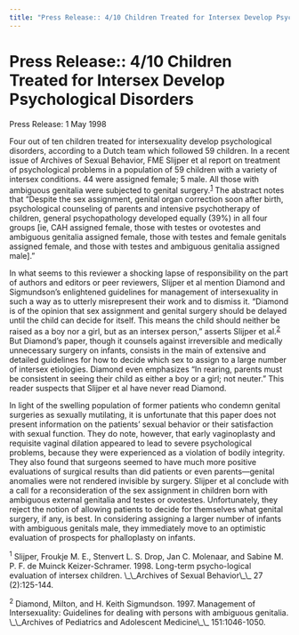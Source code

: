 ```yaml
---
title: "Press Release:: 4/10 Children Treated for Intersex Develop Psychological Disorders"
---
```


# Press Release:: 4/10 Children Treated for Intersex Develop Psychological Disorders

<p>Press Release: 1 May 1998  </p>

<p>Four out of ten children treated for intersexuality develop psychological disorders, according to a Dutch team which followed 59 children. In a recent issue of Archives of Sexual Behavior, <span class="caps">FME</span> Slijper et al report on treatment of psychological problems in a population of 59 children with a variety of intersex conditions. 44 were assigned female; 5 male. All those with ambiguous genitalia were subjected to genital surgery.<sup class="footnote" id="fnrev10364189095d88e581e5f68-1"><a href="#fn10364189095d88e581e5f68-1">1</a></sup> The abstract notes that &#8220;Despite the sex assignment, genital organ correction soon after birth, psychological counseling of parents and intensive psychotherapy of children, general psychopathology developed equally (39%) in all four groups [ie, <span class="caps">CAH</span> assigned female, those with testes or ovotestes and ambiguous genitalia assigned female, those with testes and female genitals assigned female, and those with testes and ambiguous genitalia assigned male].&#8221;  </p>

<p>In what seems to this reviewer a shocking lapse of responsibility on the part of authors and editors or peer reviewers, Slijper et al mention Diamond and Sigmundson&#8217;s enlightened guidelines for management of intersexuality in such a way as to utterly misrepresent their work and to dismiss it. &#8220;Diamond is of the opinion that sex assignment and genital surgery should be delayed until the child can decide for itself. This means the child should neither be raised as a boy nor a girl, but as an intersex person,&#8221; asserts Slijper et al.<sup class="footnote" id="fnrev10364189095d88e581e5f68-2"><a href="#fn10364189095d88e581e5f68-2">2</a></sup> But Diamond&#8217;s paper, though it counsels against irreversible and medically unnecessary surgery on infants, consists in the main of extensive and detailed guidelines for how to decide which sex to assign to a large number of intersex etiologies. Diamond even emphasizes &#8220;In rearing, parents must be consistent in seeing their child as either a boy or a girl; not neuter.&#8221; This reader suspects that Slijper et al have never read Diamond.  </p>

<p>In light of the swelling population of former patients who condemn genital surgeries as sexually mutilating, it is unfortunate that this paper does not present information on the patients&#8217; sexual behavior or their satisfaction with sexual function. They do note, however, that early vaginoplasty and requisite vaginal dilation appeared to lead to severe psychological problems, because they were experienced as a violation of bodily integrity. They also found that surgeons seemed to have much more positive evaluations of surgical results than did patients or even parents&#8212;genital anomalies were not rendered invisible by surgery. Slijper et al conclude with a call for a reconsideration of the sex assignment in children born with ambiguous external genitalia and testes or ovotestes. Unfortunately, they reject the notion of allowing patients to decide for themselves what genital surgery, if any, is best. In considering assigning a larger number of infants with ambiguous genitals male, they immediately move to an optimistic evaluation of prospects for phalloplasty on infants.  </p>

<p class="footnote" id="fn10364189095d88e581e5f68-1"><sup>1</sup> Slijper, Froukje M. E., Stenvert L. S. Drop, Jan C. Molenaar, and Sabine M. P. F. de Muinck Keizer-Schramer. 1998. Long-term psycho-logical evaluation of intersex children. \_\_Archives of Sexual Behavior\_\_ 27 (2):125-144.  </p>

<p class="footnote" id="fn10364189095d88e581e5f68-2"><sup>2</sup> Diamond, Milton, and H. Keith Sigmundson. 1997. Management of Intersexuality: Guidelines for dealing with persons with ambiguous genitalia. \_\_Archives of Pediatrics and Adolescent Medicine\_\_ 151:1046-1050.</p>